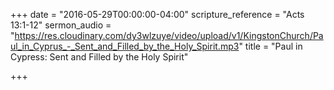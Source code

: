 +++
date = "2016-05-29T00:00:00-04:00"
scripture_reference = "Acts 13:1-12"
sermon_audio = "https://res.cloudinary.com/dy3wlzuye/video/upload/v1/KingstonChurch/Paul_in_Cyprus_-_Sent_and_Filled_by_the_Holy_Spirit.mp3"
title = "Paul in Cypress: Sent and Filled by the Holy Spirit"

+++
